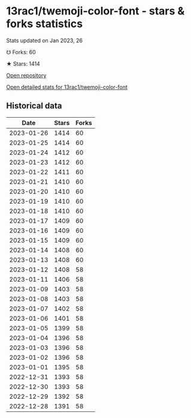 # 13rac1/twemoji-color-font - stars & forks statistics

Stats updated on Jan 2023, 26

☋ Forks: 60

★ Stars: 1414

[Open repository](https://github.com/13rac1/twemoji-color-font)

[Open detailed stats for 13rac1/twemoji-color-font](https://reviewgithub.com/rep/13rac1/twemoji-color-font)

## Historical data
| Date | Stars | Forks |
|------|-------|-------|
| 2023-01-26 | 1414 | 60 | 
| 2023-01-25 | 1414 | 60 | 
| 2023-01-24 | 1412 | 60 | 
| 2023-01-23 | 1412 | 60 | 
| 2023-01-22 | 1411 | 60 | 
| 2023-01-21 | 1410 | 60 | 
| 2023-01-20 | 1410 | 60 | 
| 2023-01-19 | 1410 | 60 | 
| 2023-01-18 | 1410 | 60 | 
| 2023-01-17 | 1409 | 60 | 
| 2023-01-16 | 1409 | 60 | 
| 2023-01-15 | 1409 | 60 | 
| 2023-01-14 | 1408 | 60 | 
| 2023-01-13 | 1408 | 60 | 
| 2023-01-12 | 1408 | 58 | 
| 2023-01-11 | 1406 | 58 | 
| 2023-01-09 | 1403 | 58 | 
| 2023-01-08 | 1403 | 58 | 
| 2023-01-07 | 1402 | 58 | 
| 2023-01-06 | 1401 | 58 | 
| 2023-01-05 | 1399 | 58 | 
| 2023-01-04 | 1396 | 58 | 
| 2023-01-03 | 1396 | 58 | 
| 2023-01-02 | 1396 | 58 | 
| 2023-01-01 | 1395 | 58 | 
| 2022-12-31 | 1393 | 58 | 
| 2022-12-30 | 1393 | 58 | 
| 2022-12-29 | 1392 | 58 | 
| 2022-12-28 | 1391 | 58 | 

